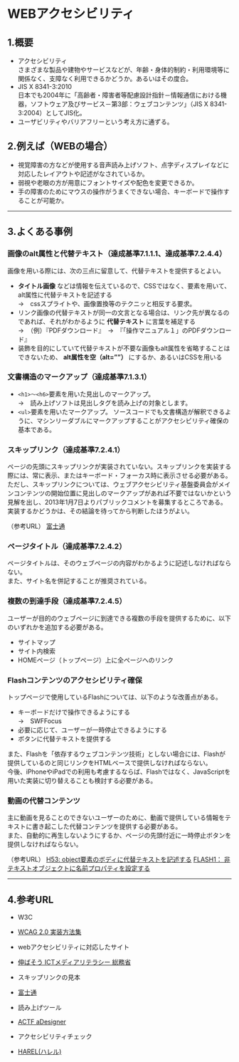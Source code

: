 ﻿# WEBアクセシビリティ


## 1.概要
 - アクセシビリティ  
 さまざまな製品や建物やサービスなどが、年齢・身体的制約・利用環境等に関係なく、支障なく利用できるかどうか。あるいはその度合。
 - JIS X 8341-3:2010  
 日本でも2004年に「高齢者・障害者等配慮設計指針－情報通信における機器，ソフトウェア及びサービス－第3部：ウェブコンテンツ」（JIS X 8341-3:2004）としてJIS化。
 - ユーザビリティやバリアフリーという考え方に通ずる。

## 2.例えば（WEBの場合）
 - 視覚障害の方などが使用する音声読み上げソフト、点字ディスプレイなどに対応したレイアウトや記述がなされているか。
 - 弱視や老眼の方が用意にフォントサイズや配色を変更できるか。
 - 手の障害のためにマウスの操作がうまくできない場合、キーボードで操作することが可能か。

---

## 3.よくある事例

### 画像のalt属性と代替テキスト（達成基準7.1.1.1、達成基準7.2.4.4）
画像を用いる際には、次の三点に留意して、代替テキストを提供するとよい。  
 -  __タイトル画像__ などは情報を伝えているので、CSSではなく、<img>要素を用いて、alt属性に代替テキストを記述する  
 →　cssスプライトや、画像置換等のテクニッと相反する要求。
 - リンク画像の代替テキストが同一の文言となる場合は、リンク先が異なるのであれば、それがわかるように __代替テキスト__ に言葉を補足する  
 →　（例）『PDFダウンロード』　→　『「操作マニュアル１」のPDFダウンロード』
 - 装飾を目的にしていて代替テキストが不要な画像もalt属性を省略することはできないため、 __alt属性を空（alt=””）__ にするか、あるいはCSSを用いる 


### 文書構造のマークアップ（達成基準7.1.3.1）
 - `<h1>～<h6>`要素を用いた見出しのマークアップ。  
 →　読み上げソフトは見出しタグを読み上げの対象とします。
 - `<ul>`要素を用いたマークアップ。
ソースコードでも文書構造が解釈できるように、マシンリーダブルにマークアップすることがアクセシビリティ確保の基本である。 

### スキップリンク（達成基準7.2.4.1） 
ページの先頭にスキップリンクが実装されていない。スキップリンクを実装する際には、常に表示、またはキーボード・フォーカス時に表示させる必要がある。  
ただし、スキップリンクについては、ウェブアクセシビリティ基盤委員会がメインコンテンツの開始位置に見出しのマークアップがあれば不要ではないかという見解を出し、2013年1月7日よりパブリックコメントを募集するところである。実装するかどうかは、その結論を待ってから判断したほうがよい。 

（参考URL）
[富士通](http://pr.fujitsu.com/jp/news/2011/07/8.html)

### ページタイトル（達成基準7.2.4.2） 
ページタイトルは、そのウェブページの内容がわかるように記述しなければならない。  
また、サイト名を併記することが推奨されている。

### 複数の到達手段（達成基準7.2.4.5） 
ユーザーが目的のウェブページに到達できる複数の手段を提供するために、以下のいずれかを追加する必要がある。
 * サイトマップ
 * サイト内検索
 * HOMEページ（トップページ）上に全ページへのリンク 

### Flashコンテンツのアクセシビリティ確保 
トップページで使用しているFlashについては、以下のような改善点がある。  
 * キーボードだけで操作できるようにする  
 →　SWFFocus
 * 必要に応じて、ユーザーが一時停止できるようにする 
 * ボタンに代替テキストを提供する 

また、Flashを「依存するウェブコンテンツ技術」としない場合には、Flashが提供しているのと同じリンクをHTMLベースで提供しなければならない。  
今後、iPhoneやiPadでの利用も考慮するならば、Flashではなく、JavaScriptを用いた実装に切り替えることも検討する必要がある。  

### 動画の代替コンテンツ 
主に動画を見ることのできないユーザーのために、動画で提供している情報をテキストに書き起こした代替コンテンツを提供する必要がある。  
また、自動的に再生しないようにするか、ページの先頭付近に一時停止ボタンを提供しなければならない。

（参考URL）
[H53: object要素のボディに代替テキストを記述する](http://waic.jp/docs/WCAG-TECHS/H53.html)
[FLASH1： 非テキストオブジェクトに名前プロパティを設定する](http://waic.jp/docs/WCAG-TECHS/FLASH1.html)

---
## 4.参考URL
 - W3C
  * [WCAG 2.0 実装方法集](http://waic.jp/docs/WCAG-TECHS/Overview.html#contents)
 - webアクセシビリティに対応したサイト
  * [伸ばそう ICTメディアリテラシー 総務省]([http://www.soumu.go.jp/ict-media/)
 - スキップリンクの見本
  * [富士通](http://pr.fujitsu.com/jp/news/2011/07/8.html)
 - 読み上げツール
  * [ACTF aDesigner](http://www.eclipse.org/actf/downloads/tools/aDesigner/index.php)
 - アクセシビリティチェック
  * [HAREL(ハレル)](http://harel.nttdata.co.jp/wact/inputProc/inputUrlBL.do)
